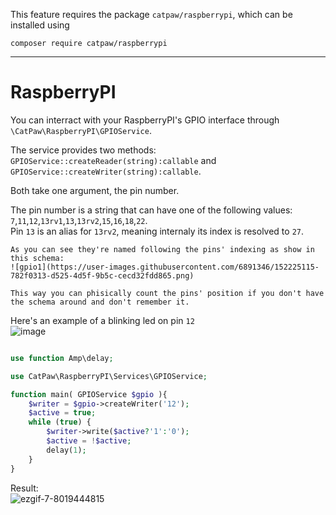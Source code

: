 This feature requires the package `catpaw/raspberrypi`, which can be installed using<br/>
```
composer require catpaw/raspberrypi
```
<hr/>

# RaspberryPI

You can interract with your RaspberryPI's GPIO interface through `\CatPaw\RaspberryPI\GPIOService`.<br/>

The service provides two methods: `GPIOService::createReader(string):callable` and `GPIOService::createWriter(string):callable`.

Both take one argument, the pin number.

The pin number is a string that can have one of the following values: `7`,`11`,`12`,`13rv1`,`13`,`13rv2`,`15`,`16`,`18`,`22`.<br/>
Pin `13` is an alias for `13rv2`, meaning internaly its index is resolved to `27`.

    As you can see they're named following the pins' indexing as show in this schema:
    ![gpio1](https://user-images.githubusercontent.com/6891346/152225115-782f0313-d525-4d5f-9b5c-cecd32fdd865.png)

    This way you can phisically count the pins' position if you don't have the schema around and don't remember it.

Here's an example of a blinking led on pin `12`<br/>
![image](https://user-images.githubusercontent.com/6891346/152228030-7d1f5cba-6308-42be-bc14-c62df1a81554.png)

```php

use function Amp\delay;

use CatPaw\RaspberryPI\Services\GPIOService;

function main( GPIOService $gpio ){
    $writer = $gpio->createWriter('12');
    $active = true;
    while (true) {
        $writer->write($active?'1':'0');
        $active = !$active;
        delay(1);
    }
}
```

Result:<br/>
![ezgif-7-8019444815](https://user-images.githubusercontent.com/6891346/152222230-e504eaa4-e014-4c91-ae56-3d4376b1d3d2.gif)
